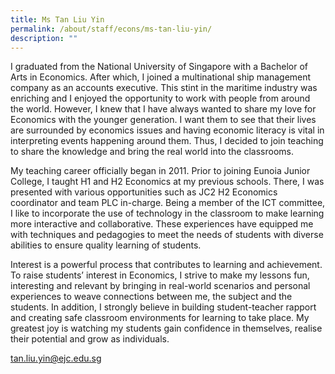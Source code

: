 ```yaml
---
title: Ms Tan Liu Yin
permalink: /about/staff/econs/ms-tan-liu-yin/
description: ""
---
```



I graduated from the National University of Singapore with a Bachelor of Arts in Economics. After which, I joined a multinational ship management company as an accounts executive. This stint in the maritime industry was enriching and I enjoyed the opportunity to work with people from around the world. However, I knew that I have always wanted to share my love for Economics with the younger generation. I want them to see that their lives are surrounded by economics issues and having economic literacy is vital in interpreting events happening around them. Thus, I decided to join teaching to share the knowledge and bring the real world into the classrooms.

My teaching career officially began in 2011. Prior to joining Eunoia Junior College, I taught H1 and H2 Economics at my previous schools. There, I was presented with various opportunities such as JC2 H2 Economics coordinator and team PLC in-charge. Being a member of the ICT committee, I like to incorporate the use of technology in the classroom to make learning more interactive and collaborative. These experiences have equipped me with techniques and pedagogies to meet the needs of students with diverse abilities to ensure quality learning of students.

Interest is a powerful process that contributes to learning and achievement. To raise students’ interest in Economics, I strive to make my lessons fun, interesting and relevant by bringing in real-world scenarios and personal experiences to weave connections between me, the subject and the students. In addition, I strongly believe in building student-teacher rapport and creating safe classroom environments for learning to take place. My greatest joy is watching my students gain confidence in themselves, realise their potential and grow as individuals.

[tan.liu.yin@ejc.edu.sg](mailto:tan.liu.yin@ejc.edu.sg)